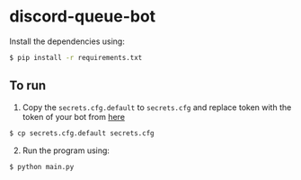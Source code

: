 # discord-queue-bot

Install the dependencies using:
```bash
$ pip install -r requirements.txt
```

## To run

1. Copy the `secrets.cfg.default` to `secrets.cfg` and replace token with the token of your bot from [here](https://discordapp.com/developers/applications/me)
```bash
$ cp secrets.cfg.default secrets.cfg
```

2. Run the program using:
```bash
$ python main.py
```
